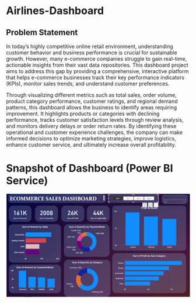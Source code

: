 
# Airlines-Dashboard


## Problem Statement

In today’s highly competitive online retail environment, understanding customer behavior and business performance is crucial for sustainable growth. However, many e-commerce companies struggle to gain real-time, actionable insights from their vast data repositories. This dashboard project aims to address this gap by providing a comprehensive, interactive platform that helps e-commerce businesses track their key performance indicators (KPIs), monitor sales trends, and understand customer preferences.

Through visualizing different metrics such as total sales, order volume, product category performance, customer ratings, and regional demand patterns, this dashboard allows the business to identify areas requiring improvement. It highlights products or categories with declining performance, tracks customer satisfaction levels through review analysis, and monitors delivery delays or order return rates. By identifying these operational and customer experience challenges, the company can make informed decisions to optimize marketing strategies, improve logistics, enhance customer service, and ultimately increase overall profitability.

       
    

# Snapshot of Dashboard (Power BI Service)

![dashboard_snapo](https://github.com/varsha1709/Ecommerce_dashboard/blob/main/ecom.png)

 
